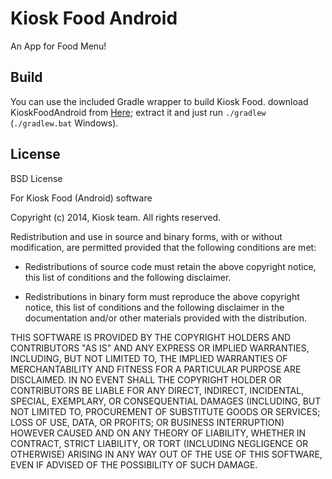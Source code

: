 Kiosk Food Android
================

An App for Food Menu!


Build 
-------------
You can use the included Gradle wrapper to build Kiosk Food. download KioskFoodAndroid from [Here](https://github.com/KioskTeam/KioskFoodAndroid/archive/master.zip); extract it and just run `./gradlew` (`./gradlew.bat` Windows).



License
-------------


BSD License

For Kiosk Food (Android) software

Copyright (c) 2014, Kiosk team.
All rights reserved.

Redistribution and use in source and binary forms, with or without
modification, are permitted provided that the following conditions are met:

* Redistributions of source code must retain the above copyright notice,
this list of conditions and the following disclaimer.

* Redistributions in binary form must reproduce the above copyright notice,
this list of conditions and the following disclaimer in the documentation
and/or other materials provided with the distribution.

THIS SOFTWARE IS PROVIDED BY THE COPYRIGHT HOLDERS AND CONTRIBUTORS "AS IS"
AND ANY EXPRESS OR IMPLIED WARRANTIES, INCLUDING, BUT NOT LIMITED TO, THE
IMPLIED WARRANTIES OF MERCHANTABILITY AND FITNESS FOR A PARTICULAR PURPOSE
ARE DISCLAIMED. IN NO EVENT SHALL THE COPYRIGHT HOLDER OR CONTRIBUTORS BE
LIABLE FOR ANY DIRECT, INDIRECT, INCIDENTAL, SPECIAL, EXEMPLARY, OR
CONSEQUENTIAL DAMAGES (INCLUDING, BUT NOT LIMITED TO, PROCUREMENT OF
SUBSTITUTE GOODS OR SERVICES; LOSS OF USE, DATA, OR PROFITS; OR BUSINESS
INTERRUPTION) HOWEVER CAUSED AND ON ANY THEORY OF LIABILITY, WHETHER IN
CONTRACT, STRICT LIABILITY, OR TORT (INCLUDING NEGLIGENCE OR OTHERWISE)
ARISING IN ANY WAY OUT OF THE USE OF THIS SOFTWARE, EVEN IF ADVISED OF THE
POSSIBILITY OF SUCH DAMAGE.
